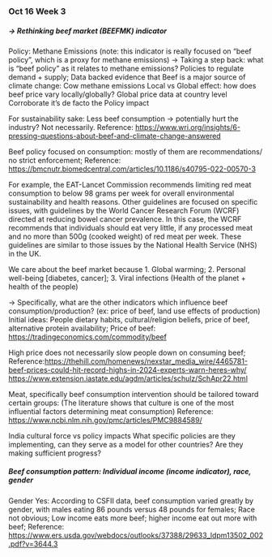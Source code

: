 ### Oct 16 Week 3
##### → Rethinking beef market (BEEFMK) indicator
Policy: Methane Emissions (note: this indicator is really focused on “beef policy”, which is a proxy for methane emissions) 
→ Taking a step back: what is “beef policy” as it relates to methane emissions?
Policies to regulate demand +  supply;
Data backed evidence that Beef is a major source of climate change:
Cow methane emissions
Local vs Global effect: how does beef price vary locally/globally? 
Global price data at country level 
Corroborate it’s de facto the Policy impact 


For sustainability sake: Less beef consumption → potentially hurt the industry? Not necessarily. 
Reference: https://www.wri.org/insights/6-pressing-questions-about-beef-and-climate-change-answered 

Beef policy focused on consumption: mostly of them are recommendations/ no strict enforcement; 
Reference: https://bmcnutr.biomedcentral.com/articles/10.1186/s40795-022-00570-3 

For example, the EAT-Lancet Commission recommends limiting red meat consumption to below 98 grams per week for overall environmental sustainability and health reasons.
Other guidelines are focused on specific issues, with guidelines by the World Cancer Research Forum (WCRF) directed at reducing bowel cancer prevalence. 
In this case, the WCRF recommends that individuals should eat very little, if any processed meat and no more than 500g (cooked weight) of red meat per week. 
These guidelines are similar to those issues by the National Health Service (NHS) in the UK.

We care about the beef market because 1. Global warming; 2. Personal well-being [diabetes, cancer]; 3. Viral infections (Health of the planet + health of the people)

→ Specifically, what are the other indicators which influence beef consumption/production? (ex: price of beef, land use effects of production)
Initial ideas: People dietary habits, cultural/religion beliefs, price of beef, alternative protein availability; 
Price of beef: https://tradingeconomics.com/commodity/beef

High price does not necessarily slow people down on consuming beef;
Reference:https://thehill.com/homenews/nexstar_media_wire/4465781-beef-prices-could-hit-record-highs-in-2024-experts-warn-heres-why/ 
https://www.extension.iastate.edu/agdm/articles/schulz/SchApr22.html 

Meat, specifically beef consumption intervention should be tailored toward certain groups: (The literature shows that culture is one of the most influential factors determining meat consumption)
Reference: https://www.ncbi.nlm.nih.gov/pmc/articles/PMC9884589/ 

India cultural force vs policy impacts
What specific policies are they implementing, can they serve as a model for other countries? Are they making sufficient progress? 

##### Beef consumption pattern: Individual income (income indicator), race, gender 
Gender Yes: According to CSFII data, beef consumption varied greatly by gender, with males eating 86 pounds versus 48 pounds for females;
Race not obvious;
Low income eats more beef; higher income eat out more with beef;
Reference: https://www.ers.usda.gov/webdocs/outlooks/37388/29633_ldpm13502_002.pdf?v=3644.3 
